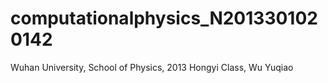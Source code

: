 # computationalphysics_N2013301020142
Wuhan University, School of Physics, 2013 Hongyi Class, Wu Yuqiao
